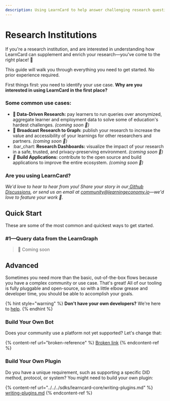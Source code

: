 ```yaml
---
description: Using LearnCard to help answer challenging research questions!
---
```


# Research Institutions

If you're a research institution, and are interested in understanding how LearnCard can supplement and enrich your research—you've come to the right place! :tada:

This guide will walk you through everything you need to get started. No prior experience required.

First things first: you need to identify your use case. **Why are you interested in using LearnCard in the first place?**&#x20;

### Some common use cases:

* **🔬 Data-Driven Research:** pay learners to run queries over anonymized, aggregate learner and employment data to solve some of education's hardest challenges. _(coming soon 🚧)_
* :loudspeaker: **Broadcast Research to Graph:** publish your research to increase the value and accessibility of your learnings for other researchers and partners. _(coming soon 🚧)_
* :bar\_chart: **Research Dashboards:** visualize the impact of your research in a safe, trusted, and privacy-preserving environment. _(coming soon 🚧)_
* _🔧_ **Build Applications:** contribute to the open source and build applications to improve the entire ecosystem. _(coming soon 🚧)_

### **Are you using LearnCard?**

_We'd love to hear to hear from you! Share your story in our_[ _Github Discussions_](https://github.com/learningeconomy/LearnCard/discussions/categories/show-and-tell)_, or send us an email at_ [_community@learningeconomy.io_](mailto:community@learningeconomy.io)_—we'd love to feature your work 🙌._

## Quick Start

These are some of the most common and quickest ways to get started.&#x20;

### #&#x31;**—Query data from the LearnGraph**

> 🚧 Coming soon

## Advanced

Sometimes you need more than the basic, out-of-the-box flows because you have a complex community or use case. That's great! All of our tooling is fully pluggable and open-source, so with a little elbow grease and developer time, you should be able to accomplish your goals.

{% hint style="warning" %}
**Don't have your own developers?** We're here to [help](../custom-development.md).&#x20;
{% endhint %}

### **Build Your Own Bot**

Does your community use a platform not yet supported? Let's change that:

{% content-ref url="broken-reference" %}
[Broken link](broken-reference)
{% endcontent-ref %}

### **Build Your Own Plugin**

Do you have a unique requirement, such as supporting a specific DID method, protocol, or system? You might need to build your own plugin:

{% content-ref url="../../../sdks/learncard-core/writing-plugins.md" %}
[writing-plugins.md](../../../sdks/learncard-core/writing-plugins.md)
{% endcontent-ref %}
